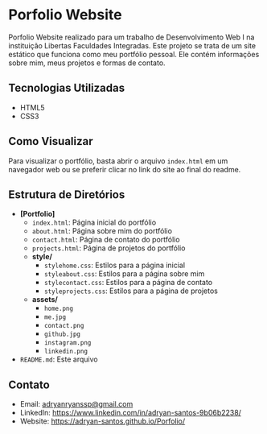 # Porfolio Website

Porfolio Website realizado para um trabalho de Desenvolvimento Web I na instituição Libertas Faculdades Integradas. Este projeto se trata de um site estático que funciona como meu portfólio pessoal. Ele contém informações sobre mim, meus projetos e formas de contato.

## Tecnologias Utilizadas
- HTML5
- CSS3

## Como Visualizar
Para visualizar o portfólio, basta abrir o arquivo `index.html` em um navegador web ou se preferir clicar no link do site ao final do readme.

## Estrutura de Diretórios

- **[Portfolio]**
  - `index.html`: Página inicial do portfólio
  - `about.html`: Página sobre mim do portfólio
  - `contact.html`: Página de contato do portfólio
  - `projects.html`: Página de projetos do portfólio
  - **style/**
    - `stylehome.css`: Estilos para a página inicial
    - `styleabout.css`: Estilos para a página sobre mim
    - `stylecontact.css`: Estilos para a página de contato
    - `styleprojects.css`: Estilos para a página de projetos
  - **assets/**
    - `home.png`
    - `me.jpg`
    - `contact.png`
    - `github.jpg`
    - `instagram.png`
    - `linkedin.png`
- `README.md`: Este arquivo



## Contato
- Email: adryanryanssp@gmail.com
- LinkedIn: https://www.linkedin.com/in/adryan-santos-9b06b2238/
- Website: https://adryan-santos.github.io/Porfolio/
